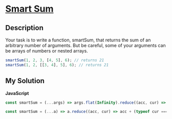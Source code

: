 # [Smart Sum](https://www.codewars.com/kata/5831200eb812b8016d000094)

## Description

Your task is to write a function, smartSum, that returns the sum of an arbitrary number of arguments. But be careful, some of your arguments can be arrays of numbers or nested arrays.

```js
smartSum(1, 2, 3, [4, 5], 6); // returns 21
smartSum(1, 2, [[3, 4], 5], 6); // returns 21
```

## My Solution

**JavaScript**

```js
const smartSum = (...args) => args.flat(Infinity).reduce((acc, cur) => acc + cur, 0);
```

```js
const smartSum = (...a) => a.reduce((acc, cur) => acc + (typeof cur === 'number' ? cur : smartSum(...cur)), 0);
```
